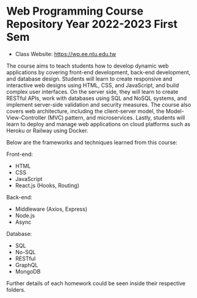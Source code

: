 # Web Programming Course Repository Year 2022-2023 First Sem

- Class Website: https://wp.ee.ntu.edu.tw

The course aims to teach students how to develop dynamic web applications by covering front-end development, back-end development, and database design. Students will learn to create responsive and interactive web designs using HTML, CSS, and JavaScript, and build complex user interfaces. On the server side, they will learn to create RESTful APIs, work with databases using SQL and NoSQL systems, and implement server-side validation and security measures. The course also covers web architecture, including the client-server model, the Model-View-Controller (MVC) pattern, and microservices. Lastly, students will learn to deploy and manage web applications on cloud platforms such as Heroku or Railway using Docker.

Below are the frameworks and techniques learned from this course:

Front-end: 
  - HTML
  - CSS
  - JavaScript
  - React.js (Hooks, Routing)
  
Back-end:
  - Middleware (Axios, Express)
  - Node.js
  - Async
  
Database:
  - SQL
  - No-SQL
  - RESTful
  - GraphQL
  - MongoDB
  
  Further details of each homework could be seen inside their respective folders.

